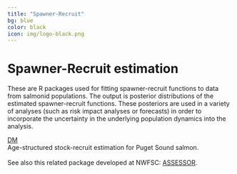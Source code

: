 ```yaml
---
title: "Spawner-Recruit"
bg: blue
color: black
icon: img/logo-black.png
---
```


# Spawner-Recruit estimation

These are R packages used for fitting spawner-recruit functions to data from salmonid populations.  The output is posterior distributions of the estimated spawner-recruit functions.  These posteriors are used in a variety of analyses (such as risk impact analyses or forecasts) in order to incorporate the uncertainty in the underlying population dynamics into the analysis. 

<!-- the part in pkgsboxtext2 will disappear on small screens -->
<div id="pkgscontainer">

<div id="pkgsbox">
<a class="boxlinks"  href="https://eeholmes.github.io/DM/">DM</a><br>
<span id="pkgsboxtext1">Age-structured stock-recruit estimation for Puget Sound salmon.<br><br>See also this related package developed at NWFSC: <a href="https://mdscheuerell.github.io/ASSESSOR">ASSESSOR</a>.</span>
</div>

<!--
<div id="pkgsbox">
<a class="boxlinks"  href="https://mdscheuerell.github.io/ASSESSOR">ASSESSOR</a><br>
<span id="pkgsboxtext1">See also this related package. Age-structured state-space stock-recruit model for Pacific salmon</span>
</div>
-->

</div>
